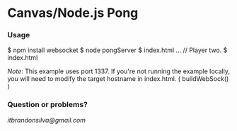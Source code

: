 # Canvas/Node.js Pong

### Usage

$ npm install websocket
$ node pongServer
$ index.html
...
// Player two.
$ index.html

_Note_: This example uses port 1337. If you're not running the example locally, you will need to modify the target hostname in index.html. ( buildWebSock() )

### Question or problems?
_itbrandonsilva@gmail.com_